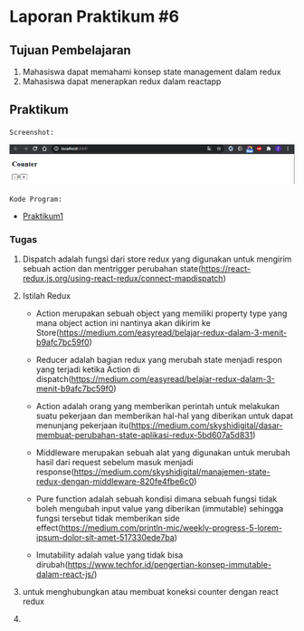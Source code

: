 # Laporan Praktikum #6

## Tujuan Pembelajaran

1. Mahasiswa dapat memahami konsep state management dalam redux
2. Mahasiswa dapat menerapkan redux dalam reactapp

## Praktikum

`Screenshot:`

![Praktikum1](img/Screenshot_1.png)

`Kode Program:`

* [Praktikum1](../../src/06_redux)

### Tugas

1. Dispatch adalah fungsi dari store redux yang digunakan untuk mengirim sebuah action dan mentrigger perubahan state(<https://react-redux.js.org/using-react-redux/connect-mapdispatch>)

2. Istilah Redux

    * Action merupakan sebuah object yang memiliki property type yang mana object action ini nantinya akan dikirim ke Store(<https://medium.com/easyread/belajar-redux-dalam-3-menit-b9afc7bc59f0>)

    * Reducer adalah bagian redux yang merubah state menjadi respon yang terjadi ketika Action di dispatch(<https://medium.com/easyread/belajar-redux-dalam-3-menit-b9afc7bc59f0>)

    * Action adalah orang yang memberikan perintah untuk melakukan suatu pekerjaan dan memberikan hal-hal yang diberikan untuk dapat menunjang pekerjaan itu(<https://medium.com/skyshidigital/dasar-membuat-perubahan-state-aplikasi-redux-5bd607a5d831>)

    * Middleware merupakan sebuah alat yang digunakan untuk merubah hasil dari request sebelum masuk menjadi response(<https://medium.com/skyshidigital/manajemen-state-redux-dengan-middleware-820fe4fbe6c0>)

    * Pure function adalah sebuah kondisi dimana sebuah fungsi tidak boleh mengubah input value yang diberikan (immutable) sehingga fungsi tersebut tidak memberikan side effect(<https://medium.com/println-mic/weekly-progress-5-lorem-ipsum-dolor-sit-amet-517330ede7ba>)

    * Imutability adalah value yang tidak bisa dirubah(<https://www.techfor.id/pengertian-konsep-immutable-dalam-react-js/>)

3. untuk menghubungkan atau membuat koneksi counter dengan react redux

4. 
